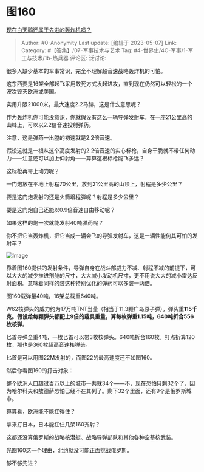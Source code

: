 # 图160
[现在白天鹅还属于先进的轰炸机吗？](https://www.zhihu.com/question/558437243/answer/3016394806)

> Author: #0-Anonymity
> Last update: [编辑于 2023-05-07]
> Link:
> Category: #【答集】/07-军事技术与艺术 
> Tag: #4-世界史/4C-军事/1-军工与技术/1b-热兵器
> 评论区:
> 泛讨论:

很多人缺少基本的军事常识，完全不理解超音速战略轰炸机的可怕。

这东西要是16架全部起飞采用敢死方式发起进攻，直到现在仍然可以轻松的一个波次毁灭欧洲或美国。

实用升限21000米，最大速度2.2马赫，这是什么意思呢？

作为轰炸机你可能没意识，你就假设有这么一辆导弹发射车，在一座21公里高的山峰上，可以以2.2倍音速投射弹药。

注意，这是弹药一出膛的初速就是2.2倍音速。

假设这就是一根从这个高度发射的2.2倍音速的实心标枪，自身干脆就不带任何动力——注意还可以加上仰射角——算算这根标枪能飞多远？

这标枪再带上动力呢？

一门炮放在平地上射程70公里，放到21公里高的山顶上，射程是多少公里？

要是这门炮发射的还是火箭增程弹呢？射程是多少公里？

要是这门炮自己还能以0.9倍音速自由移动呢？

如果这样的炮一次就能发射40吨弹药呢？

你不把它当轰炸机，把它当成一辆会飞的导弹发射车，这是一辆性能何其可怕的发射车？

![Image](https://pic1.zhimg.com/50/v2-359315e5b4b7f25314fd5407471d40d3_720w.jpg?source=1940ef5c)

靠着图160提供的发射条件，导弹自身在战斗部威力不减、射程不减的前提下，可以大大的减少推进剂舱的尺寸，大大减小发动机尺寸，更不用说大大的减小雷达反射面积。意味着同样的装这种特别优化的弹药可以多装一两倍。

图160载弹量40吨，16架总载重640吨。

W62核弹头的威力约为17万吨TNT当量（相当于11.3颗广岛原子弹），弹头重**115千克。**假设给每颗弹头都配上9倍的载具重量，算每枚弹重1.15吨，640吨折合**556枚核弹**。

匕首导弹全重4吨，一枚匕首可以带3枚核弹头。640吨折合160枚。打点折算120枚，那也是360枚超高音速核弹头。

匕首是可以用图22M发射的，而图22的最高速度还不如图160。

然后你看图160的打击对象：

整个欧洲人口超过百万以上的城市一共就34个——不，现在恐怕只剩32个了，因为哈尔科夫和敖德萨恐怕已经不在其列了。剩下32个里面，还有9个是俄罗斯城市。

算算看，欧洲能不能扛得住？

拿来打日本，日本能扛住几架160齐射？

这都还没算俄罗斯的战略核潜艇、战略导弹部队和其他各种空基核武装。

光图160这一个理由，北约就没可能正面挑战俄罗斯。

够不够先进？
